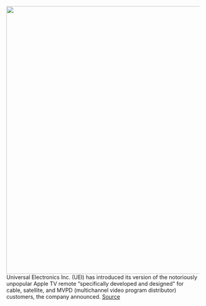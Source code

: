 <img src='https://cdn.vox-cdn.com/thumbor/DKL7ErUW5ulEO8Fo4ffKi8BCV1Q=/0x0:2040x1360/1200x800/filters:focal(857x517:1183x843)/cdn.vox-cdn.com/uploads/chorus_image/image/67840073/acastro_180604_1777_apple_wwdc_0001.0.jpg' width='700px' /><br/>
Universal Electronics Inc. (UEI) has introduced its version of the notoriously unpopular Apple TV remote “specifically developed and designed” for cable, satellite, and MVPD  (multichannel video program distributor) customers, the company announced.
<a href='https://www.theverge.com/2020/11/21/21588907/apple-tv-remote-mvpd-universal-buttons-siri'> Source <a/>